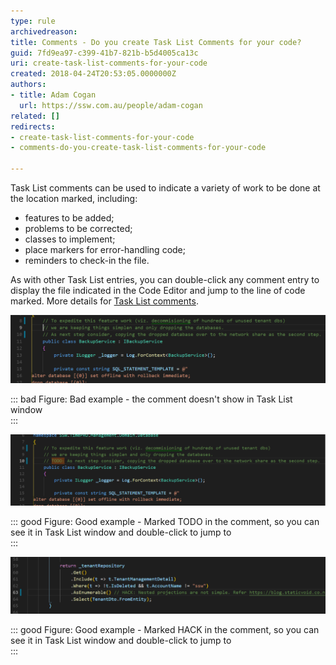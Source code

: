 ```yaml
---
type: rule
archivedreason: 
title: Comments - Do you create Task List Comments for your code?
guid: 7fd9ea97-c399-41b7-821b-b5d4005ca13c
uri: create-task-list-comments-for-your-code
created: 2018-04-24T20:53:05.0000000Z
authors:
- title: Adam Cogan
  url: https://ssw.com.au/people/adam-cogan
related: []
redirects:
- create-task-list-comments-for-your-code
- comments-do-you-create-task-list-comments-for-your-code

---
```


Task List comments can be used to indicate a variety of work to be done at the location marked, including:

* features to be added;
* problems to be corrected;
* classes to implement;
* place markers for error-handling code;
* reminders to check-in the file.



<!--endintro-->

As with other Task List entries, you can double-click any comment entry to display the file indicated in the Code Editor and jump to the line of code marked. More details for [Task List comments](https://www.ssw.com.au/SSW/Redirect/MSDN2/TaskListcomments.htm).

![](pic1.png)


::: bad
Figure: Bad example - the comment doesn't show in Task List window  
:::



![](pic2.png)


::: good
Figure: Good example - Marked TODO in the comment, so you can see it in Task List window and double-click to jump to  
:::



![](pic3.png)


::: good
Figure: Good example - Marked HACK in the comment, so you can see it in Task List window and double-click to jump to  
:::

